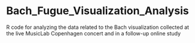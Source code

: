 # Bach_Fugue_Visualization_Analysis
R code for analyzing the data related to the Bach visualization collected at the live MusicLab Copenhagen concert and in a follow-up online study
